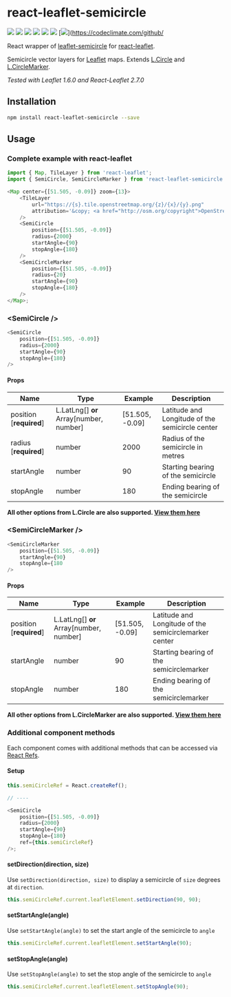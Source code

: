 # react-leaflet-semicircle

[![](https://img.shields.io/npm/v/react-leaflet-semicircle.svg?style=flat-square)](http://npmjs.com/package/react-leaflet-semicircle)
[![](https://img.shields.io/npm/dt/react-leaflet-semicircle.svg?style=flat-square)](http://npmjs.com/package/react-leaflet-semicircle)
[![](https://img.shields.io/github/license/clementallen/react-leaflet-semicircle.svg?style=flat-square)](https://github.com/clementallen/react-leaflet-semicircle)
[![](https://img.shields.io/david/clementallen/react-leaflet-semicircle.svg?style=flat-square)](https://david-dm.org/clementallen/react-leaflet-semicircle)
[![](https://img.shields.io/david/dev/clementallen/react-leaflet-semicircle.svg?style=flat-square)](https://david-dm.org/clementallen/react-leaflet-semicircle?type=dev)
[![](https://img.shields.io/codeclimate/coverage/clementallen/react-leaflet-semicircle.svg?style=flat-square)](https://codeclimate.com/github/clementallen/react-leaflet-semicircle)
[![](https://img.shields.io/codeclimate/maintainability/clementallen/react-leaflet-semicircle.svg?style=flat-square)](https://codeclimate.com/github/

React wrapper of [leaflet-semicircle](https://github.com/jieter/Leaflet-semicircle)
for [react-leaflet](https://github.com/PaulLeCam/react-leaflet).

Semicircle vector layers for [Leaflet](https://leafletjs.com) maps. Extends [L.Circle](http://leafletjs.com/reference.html#circle) and [L.CircleMarker](http://leafletjs.com/reference.html#circlemarker).

_Tested with Leaflet 1.6.0 and React-Leaflet 2.7.0_

## Installation

```bash
npm install react-leaflet-semicircle --save
```

## Usage

### Complete example with react-leaflet

```javascript
import { Map, TileLayer } from 'react-leaflet';
import { SemiCircle, SemiCircleMarker } from 'react-leaflet-semicircle';

<Map center={[51.505, -0.09]} zoom={13}>
    <TileLayer
        url="https://{s}.tile.openstreetmap.org/{z}/{x}/{y}.png"
        attribution='&copy; <a href="http://osm.org/copyright">OpenStreetMap</a> contributors'
    />
    <SemiCircle
        position={[51.505, -0.09]}
        radius={2000}
        startAngle={90}
        stopAngle={180}
    />
    <SemiCircleMarker
        position={[51.505, -0.09]}
        radius={20}
        startAngle={90}
        stopAngle={180}
    />
</Map>;
```

### \<SemiCircle />

```javascript
<SemiCircle
    position={[51.505, -0.09]}
    radius={2000}
    startAngle={90}
    stopAngle={180}
/>
```

#### Props

| Name                    | Type                                      | Example           | Description                                     |
| ----------------------- | ----------------------------------------- | ----------------- | ----------------------------------------------- |
| position [**required**] | L.LatLng[] **or** Array\[number, number\] | \[51.505, -0.09\] | Latitude and Longitude of the semicircle center |
| radius [**required**]   | number                                    | 2000              | Radius of the semicircle in metres              |
| startAngle              | number                                    | 90                | Starting bearing of the semicircle              |
| stopAngle               | number                                    | 180               | Ending bearing of the semicircle                |

**All other options from L.Circle are also supported. [View them here](https://leafletjs.com/reference#circle)**

### \<SemiCircleMarker />

```javascript
<SemiCircleMarker
    position={[51.505, -0.09]}
    startAngle={90}
    stopAngle={180
/>
```

#### Props

| Name                    | Type                                      | Example           | Description                                           |
| ----------------------- | ----------------------------------------- | ----------------- | ----------------------------------------------------- |
| position [**required**] | L.LatLng[] **or** Array\[number, number\] | \[51.505, -0.09\] | Latitude and Longitude of the semicirclemarker center |
| startAngle              | number                                    | 90                | Starting bearing of the semicirclemarker              |
| stopAngle               | number                                    | 180               | Ending bearing of the semicirclemarker                |

**All other options from L.CircleMarker are also supported. [View them here](https://leafletjs.com/reference#circlemarker)**

### Additional component methods

Each component comes with additional methods that can be accessed via [React Refs](https://reactjs.org/docs/refs-and-the-dom.html).

#### Setup

```javascript
this.semiCircleRef = React.createRef();

// ----

<SemiCircle
    position={[51.505, -0.09]}
    radius={2000}
    startAngle={90}
    stopAngle={180}
    ref={this.semiCircleRef}
/>;
```

#### setDirection(direction, size)

Use `setDirection(direction, size)` to display a semicircle of `size` degrees at `direction`.

```javascript
this.semiCircleRef.current.leafletElement.setDirection(90, 90);
```

#### setStartAngle(angle)

Use `setStartAngle(angle)` to set the start angle of the semicircle to `angle`

```javascript
this.semiCircleRef.current.leafletElement.setStartAngle(90);
```

#### setStopAngle(angle)

Use `setStopAngle(angle)` to set the stop angle of the semicircle to `angle`

```javascript
this.semiCircleRef.current.leafletElement.setStopAngle(90);
```
